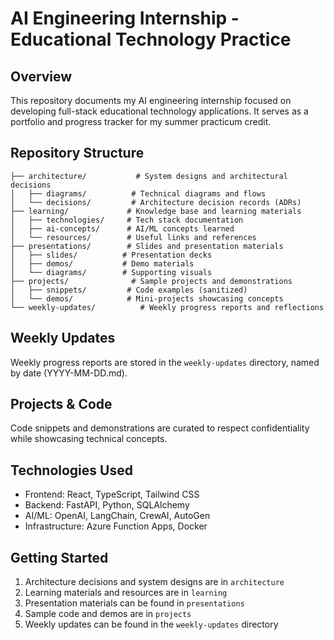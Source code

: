 # AI Engineering Internship - Educational Technology Practice

## Overview
This repository documents my AI engineering internship focused on developing full-stack educational technology applications. It serves as a portfolio and progress tracker for my summer practicum credit.

## Repository Structure

```
├── architecture/           # System designs and architectural decisions
│   ├── diagrams/          # Technical diagrams and flows
│   └── decisions/         # Architecture decision records (ADRs)
├── learning/             # Knowledge base and learning materials
│   ├── technologies/     # Tech stack documentation
│   ├── ai-concepts/      # AI/ML concepts learned
│   └── resources/        # Useful links and references
├── presentations/        # Slides and presentation materials
│   ├── slides/          # Presentation decks
│   ├── demos/           # Demo materials
│   └── diagrams/        # Supporting visuals
├── projects/              # Sample projects and demonstrations
│   ├── snippets/         # Code examples (sanitized)
│   └── demos/            # Mini-projects showcasing concepts
└── weekly-updates/          # Weekly progress reports and reflections
```

## Weekly Updates
Weekly progress reports are stored in the `weekly-updates` directory, named by date (YYYY-MM-DD.md).

## Projects & Code
Code snippets and demonstrations are curated to respect confidentiality while showcasing technical concepts.

## Technologies Used
- Frontend: React, TypeScript, Tailwind CSS
- Backend: FastAPI, Python, SQLAlchemy
- AI/ML: OpenAI, LangChain, CrewAI, AutoGen
- Infrastructure: Azure Function Apps, Docker

## Getting Started
1. Architecture decisions and system designs are in `architecture`
2. Learning materials and resources are in `learning`
3. Presentation materials can be found in `presentations`
4. Sample code and demos are in `projects`
5. Weekly updates can be found in the `weekly-updates` directory